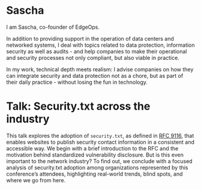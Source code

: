 # Sascha

I am Sascha, co-founder of EdgeOps.

In addition to providing support in the operation of data centers and networked systems, I deal with topics related to data protection, information security as well as audits - and help companies to make their operational and security processes not only compliant, but also viable in practice.

In my work, technical depth meets realism: I advise companies on how they can integrate security and data protection not as a chore, but as part of their daily practice - without losing the fun in technology.

# Talk: Security.txt across the industry

This talk explores the adoption of `security.txt`, as defined in [RFC 9116](https://www.rfc-editor.org/rfc/rfc9116), that enables websites to publish security contact information in a consistent and accessible way. We begin with a brief introduction to the RFC and the motivation behind standardized vulnerability disclosure.
But is this even important to the network industry? To find out, we conclude with a focused analysis of security.txt adoption among organizations represented by this conference’s attendees, highlighting real-world trends, blind spots, and where we go from here.
